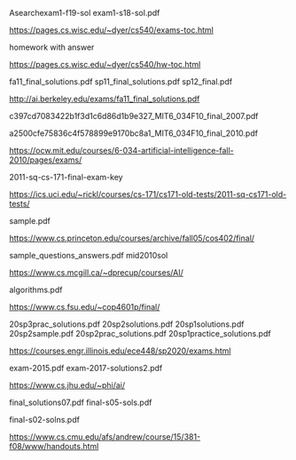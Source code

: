 Asearchexam1-f19-sol exam1-s18-sol.pdf

https://pages.cs.wisc.edu/~dyer/cs540/exams-toc.html

homework with answer

https://pages.cs.wisc.edu/~dyer/cs540/hw-toc.html



fa11_final_solutions.pdf sp11_final_solutions.pdf sp12_final.pdf

http://ai.berkeley.edu/exams/fa11_final_solutions.pdf



c397cd7083422b1f3d1c6d86d1b9e327_MIT6_034F10_final_2007.pdf

a2500cfe75836c4f578899e9170bc8a1_MIT6_034F10_final_2010.pdf

https://ocw.mit.edu/courses/6-034-artificial-intelligence-fall-2010/pages/exams/



2011-sq-cs-171-final-exam-key

https://ics.uci.edu/~rickl/courses/cs-171/cs171-old-tests/2011-sq-cs171-old-tests/



sample.pdf

https://www.cs.princeton.edu/courses/archive/fall05/cos402/final/



sample_questions_answers.pdf mid2010sol

https://www.cs.mcgill.ca/~dprecup/courses/AI/



algorithms.pdf

https://www.cs.fsu.edu/~cop4601p/final/



20sp3prac_solutions.pdf 20sp2solutions.pdf 20sp1solutions.pdf 20sp2sample.pdf 20sp2prac_solutions.pdf 20sp1practice_solutions.pdf

https://courses.engr.illinois.edu/ece448/sp2020/exams.html



exam-2015.pdf exam-2017-solutions2.pdf

https://www.cs.jhu.edu/~phi/ai/



final_solutions07.pdf final-s05-sols.pdf

final-s02-solns.pdf

https://www.cs.cmu.edu/afs/andrew/course/15/381-f08/www/handouts.html